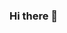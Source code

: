 ### Hi there 👋

<!--
**Sambhav-Sarasawat123/Sambhav-Sarasawat123** is a ✨ _special_ ✨ repository because its `README.md` (this file) appears on your GitHub profile.

Here are some ideas to get you started:

- 🔭 I’m currently working on ...the HTML, CSS, JavaScript(JS) Tutorial.
- 🌱 I’m currently learning ... es6JavaScript.
- 🤔 I’m looking for help with ...You, Please Subscribe to my channel.
- 📫 How to reach me: ...Goto the comment box on my most recent videos.
-->

